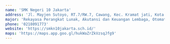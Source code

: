 ```yaml
---
name: 'SMK Negeri 10 Jakarta'
address: 'Jl. Mayjen Sutoyo, RT.7/RW.7, Cawang, Kec. Kramat jati, Kota Jakarta Timur, DKI Jakarta'
major: 'Rekayasa Perangkat Lunak, Akutansi dan Keuangan Lembaga, Otomatisasi dan Tatakelola Perkantoran, Bisnis Daring dan Pemasaran'
phone: '0218091773'
website: 'https://smkn10jakarta.sch.id/'
maps: 'https://maps.app.goo.gl/hukWaZrZkVzsqJfg9'
---
```

